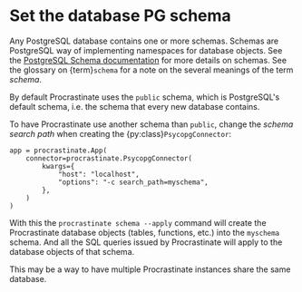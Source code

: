 # Set the database PG schema

Any PostgreSQL database contains one or more schemas. Schemas are
PostgreSQL way of implementing namespaces for database objects. See the
[PostgreSQL Schema documentation] for more details on schemas. See the glossary
on {term}`schema` for a note on the several meanings of the term *schema*.

By default Procrastinate uses the `public` schema, which is PostgreSQL's default
schema, i.e. the schema that every new database contains.

To have Procrastinate use another schema than `public`, change the *schema search
path* when creating the {py:class}`PsycopgConnector`:

```
app = procrastinate.App(
    connector=procrastinate.PsycopgConnector(
        kwargs={
            "host": "localhost",
            "options": "-c search_path=myschema",
        },
    )
)
```

With this the `procrastinate schema --apply` command will create the Procrastinate
database objects (tables, functions, etc.) into the `myschema` schema. And all the
SQL queries issued by Procrastinate will apply to the database objects of that schema.

This may be a way to have multiple Procrastinate instances share the same database.

[postgresql schema documentation]: https://www.postgresql.org/docs/current/ddl-schemas.html
